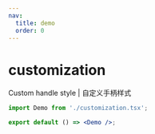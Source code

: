 ```yaml
---
nav:
  title: demo
  order: 0
---
```


# customization

Custom handle style | 自定义手柄样式

```jsx
import Demo from './customization.tsx';

export default () => <Demo />;
```
